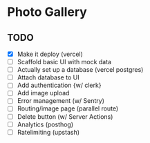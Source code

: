# Photo Gallery

## TODO

- [x] Make it deploy (vercel)
- [ ] Scaffold basic UI with mock data
- [ ] Actually set up a database (vercel postgres)
- [ ] Attach database to UI
- [ ] Add authentication {w/ clerk}
- [ ] Add image upload
- [ ] Error management (w/ Sentry)
- [ ] Routing/image page (parallel route)
- [ ] Delete button (w/ Server Actions)
- [ ] Analytics (posthog)
- [ ] Ratelimiting (upstash)
